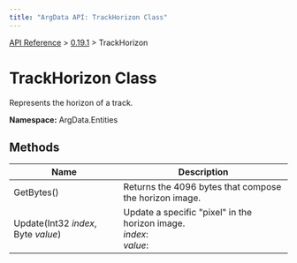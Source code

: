 ```yaml
---
title: "ArgData API: TrackHorizon Class"
---
```


[API Reference](/argdata/api) &gt; [0.19.1](/argdata/api/0.19.1) &gt; TrackHorizon

# TrackHorizon Class

Represents the horizon of a track.

**Namespace:** ArgData.Entities

## Methods

<table class="table table-bordered table-striped ">
<thead>
  <tr>
    <th>Name</th>
    <th>Description</th>
  </tr>
</thead>
<tbody>
  <tr>
    <td>GetBytes()</td>
    <td>Returns the 4096 bytes that compose the horizon image.</td>
  </tr>
  <tr>
    <td>Update(Int32 <em>index</em>, Byte <em>value</em>)</td>
    <td>Update a specific "pixel" in the horizon image.<br /><em>index</em>: <br /><em>value</em>: <br /></td>
  </tr>
</tbody>
</table>


